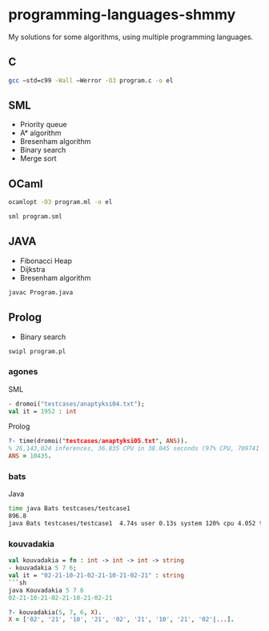 # programming-languages-shmmy
My solutions for some algorithms, using multiple programming languages.

## C
```sh
gcc –std=c99 -Wall –Werror -O3 program.c -o el
```
## SML
- Priority queue
- A* algorithm
- Bresenham algorithm
- Binary search
- Merge sort
## OCaml
```sh
ocamlopt -O3 program.ml -o el
```
```sh
sml program.sml
```
## JAVA
- Fibonacci Heap
- Dijkstra
- Bresenham algorithm
```sh
javac Program.java
```
## Prolog
- Binary search
```sh
swipl program.pl
```
### agones
SML
```sml
- dromoi("testcases/anaptyksi04.txt");
val it = 1952 : int
```
Prolog
```prolog
?- time(dromoi("testcases/anaptyksi05.txt", ANS)).
% 26,143,024 inferences, 36.835 CPU in 38.045 seconds (97% CPU, 709741 Lips)
ANS = 10435.
```
### bats
Java
```sh
time java Bats testcases/testcase1
896.8
java Bats testcases/testcase1  4.74s user 0.13s system 120% cpu 4.052 total
```
### kouvadakia
```sml
val kouvadakia = fn : int -> int -> int -> string
- kouvadakia 5 7 6;
val it = "02-21-10-21-02-21-10-21-02-21" : string
```sh
java Kouvadakia 5 7 6
02-21-10-21-02-21-10-21-02-21
```
```prolog
?- kouvadakia(5, 7, 6, X).
X = ['02', '21', '10', '21', '02', '21', '10', '21', '02'|...].
```


